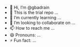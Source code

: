 - 👋 Hi, I’m @gbadrain
- 👀 This is the trial repo ...
- 🌱 I’m currently learning ...
- 💞️ I’m looking to collaborate on ...
- 📫 How to reach me ...
- 😄 Pronouns: ...
- ⚡ Fun fact: ...

<!---
gbadrain/gbadrain is a ✨ special ✨ repository because its `README.md` (this file) appears on your GitHub profile.
You can click the Preview link to take a look at your changes.
--->
